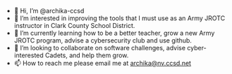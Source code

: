 - 👋 Hi, I’m @archika-ccsd
- 👀 I’m interested in improving the tools that I must use as an Army JROTC instructor in Clark County School District.
- 🌱 I’m currently learning how to be a better teacher, grow a new Army JROTC program, advise a cybersecurity club and use github.
- 💞️ I’m looking to collaborate on software challenges, advise cyber-interested Cadets, and help them grow.
- 📫 How to reach me please email me at archika@nv.ccsd.net

<!---
archika-ccsd/archika-ccsd is a ✨ special ✨ repository because its `README.md` (this file) appears on your GitHub profile.
You can click the Preview link to take a look at your changes.
--->
